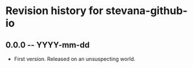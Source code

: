 # Revision history for stevana-github-io

## 0.0.0 -- YYYY-mm-dd

* First version. Released on an unsuspecting world.
